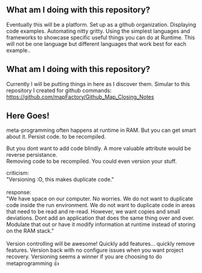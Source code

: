 ## What am I doing with this repository? 
Eventually this will be a platform. Set up as a github organization.
Displaying code examples.
Automating nitty gritty. Using the simplest languages and frameworks to showcase specific useful things you can do at Runtime. This will not be one language but different languages that work best for each example..

## What am I doing with this repository?
Currently I will be putting things in here as I discover them. Simular to this repository I created for github commands: https://github.com/mapFactory/Github_Map_Closing_Notes

## Here Goes!
meta-programming often happens at runtime in RAM. But you can get smart about it. 
Persist code. to be recompiled.

But you dont want to add code blindly. A more valuable attribute would be reverse persistance. 
<br>Removing code to be recompiled. You could even version your stuff. 

criticism: <br>"Versioning :O, this makes duplicate code."
<br><br>response: <br>"We have space on our computer. No worries. We do not want to duplicate code inside the run environment. We do not want to duplicate code in areas that need to be read and re-read. 
However, we want copies and small deviations. Dont add an application that does the same thing over and over. Modulate that out or have it modify information at runtime instead of storing on the RAM stack."
<br><br>Version controlling will be awesome! Quickly add features... quickly remove features. Version back with no configure issues when you want project recovery. Versioning seems a winner if you are choosing to do metaprogramming 👍
